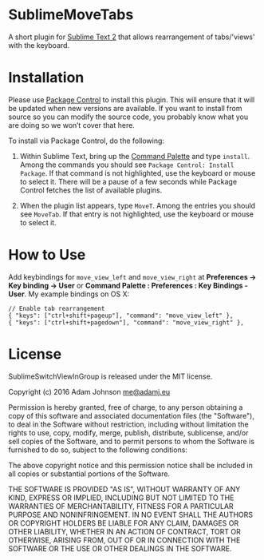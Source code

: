 SublimeMoveTabs
===============

A short plugin for [Sublime Text 2][1] that allows rearrangement of tabs/'views' with the keyboard.

Installation
============

Please use [Package Control](https://sublime.wbond.net/installation) to install this plugin. This will ensure that it will be updated when new versions are available. If you want to install from source so you can modify the source code, you probably know what you are doing so we won’t cover that here.

To install via Package Control, do the following:

1. Within Sublime Text, bring up the [Command Palette](http://docs.sublimetext.info/en/sublime-text-3/extensibility/command_palette.html) and type `install`. Among the commands you should see `Package Control: Install Package`. If that command is not highlighted, use the keyboard or mouse to select it. There will be a pause of a few seconds while Package Control fetches the list of available plugins.

2. When the plugin list appears, type `MoveT`. Among the entries you should see `MoveTab`. If that entry is not highlighted, use the keyboard or mouse to select it.

How to Use
==========

Add keybindings for `move_view_left` and `move_view_right` at **Preferences -> Key binding -> User** or **Command Palette : Preferences : Key Bindings - User**. My example bindings on OS X:

    // Enable tab rearrangement
    { "keys": ["ctrl+shift+pageup"], "command": "move_view_left" },
    { "keys": ["ctrl+shift+pagedown"], "command": "move_view_right" },


License
=======

SublimeSwitchViewInGroup is released under the MIT license.

Copyright (c) 2016 Adam Johnson <me@adamj.eu>

Permission is hereby granted, free of charge, to any person obtaining a copy of this software and associated documentation files (the "Software"), to deal in the Software without restriction, including without limitation the rights to use, copy, modify, merge, publish, distribute, sublicense, and/or sell copies of the Software, and to permit persons to whom the Software is furnished to do so, subject to the following conditions:

The above copyright notice and this permission notice shall be included in all copies or substantial portions of the Software.

THE SOFTWARE IS PROVIDED "AS IS", WITHOUT WARRANTY OF ANY KIND, EXPRESS OR IMPLIED, INCLUDING BUT NOT LIMITED TO THE WARRANTIES OF MERCHANTABILITY, FITNESS FOR A PARTICULAR PURPOSE AND NONINFRINGEMENT. IN NO EVENT SHALL THE AUTHORS OR COPYRIGHT HOLDERS BE LIABLE FOR ANY CLAIM, DAMAGES OR OTHER LIABILITY, WHETHER IN AN ACTION OF CONTRACT, TORT OR OTHERWISE, ARISING FROM, OUT OF OR IN CONNECTION WITH THE SOFTWARE OR THE USE OR OTHER DEALINGS IN THE SOFTWARE.




[1]: http://www.sublimetext.com/2

